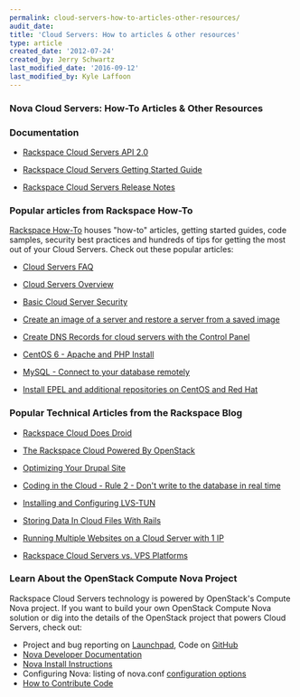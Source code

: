 ```yaml
---
permalink: cloud-servers-how-to-articles-other-resources/
audit_date:
title: 'Cloud Servers: How to articles & other resources'
type: article
created_date: '2012-07-24'
created_by: Jerry Schwartz
last_modified_date: '2016-09-12'
last_modified_by: Kyle Laffoon
---
```


### Nova Cloud Servers:  How-To Articles & Other Resources


### Documentation

-  [Rackspace Cloud Servers API 2.0](https://developer.rackspace.com/docs/cloud-servers/v2/developer-guide/)

-  [Rackspace Cloud Servers Getting Started Guide](https://developer.rackspace.com/docs/cloud-servers/v2/developer-guide/#document-getting-started)

-  [Rackspace Cloud Servers Release Notes](https://developer.rackspace.com/docs/cloud-servers/v2/developer-guide/#document-release-notes)

### Popular articles from Rackspace How-To

[Rackspace How-To](/support/how-to/) houses "how-to" articles, getting started guides, code samples, security best practices and hundreds of tips for getting the most out of your Cloud Servers. Check out these popular
articles:

- [Cloud Servers FAQ](/support/how-to/cloud-servers-faq)

- [Cloud Servers Overview](/support/how-to/getting-started-with-cloud-servers)

- [Basic Cloud Server Security](/support/how-to/basic-cloud-server-security)

- [Create an image of a server and restore a server from a saved image](/support/how-to/create-an-image-of-a-server-and-restore-a-server-from-a-saved-image)

- [Create DNS Records for cloud servers with the Control Panel](/support/how-to/create-dns-records-for-cloud-servers-with-the-control-panel)

- [CentOS 6 - Apache and PHP Install](/support/how-to/centos-6-apache-and-php-install)

- [MySQL - Connect to your database remotely](/support/how-to/mysql-connect-to-your-database-remotely)

- [Install EPEL and additional repositories on CentOS and Red Hat](/support/how-to/install-epel-and-additional-repositories-on-centos-and-red-hat)

### Popular Technical Articles from the Rackspace Blog

-  [Rackspace Cloud Does Droid](https://www.rackspace.com/blog/rackspace-cloud-does-droid/)

-  [The Rackspace Cloud Powered By OpenStack](https://www.rackspace.com/blog/next-generation-rackspace-cloud-servers/)

-  [Optimizing Your Drupal Site](https://www.rackspace.com/blog/optimizing-your-drupal-site/)

-  [Coding in the Cloud - Rule 2 - Don't write to the database in real time](https://www.rackspace.com/blog/coding-in-the-cloud-rule-2-dont-write-to-the-database-in-real-time/)

-  [Installing and Configuring LVS-TUN](https://www.rackspace.com/blog/installing-and-configuring-lvs-tun/)

-  [Storing Data In Cloud Files With Rails](https://www.rackspace.com/blog/storing-data-in-cloud-files-with-rails/)

-  [Running Multiple Websites on a Cloud Server with 1 IP](https://www.rackspace.com/blog/running-multiple-websites-on-a-cloud-server-with-1-ip/)

-  [Rackspace Cloud Servers vs. VPS Platforms](https://www.rackspace.com/blog/rackspace-cloud-servers-vs-vps-platforms/)

### Learn About the OpenStack Compute Nova Project

Rackspace Cloud Servers technology is powered
by OpenStack's Compute Nova project. If you want to build
your own OpenStack Compute Nova solution or dig into the details of the
OpenStack project that powers Cloud Servers, check out:

-   Project and bug reporting on [Launchpad](https://launchpad.net/nova), Code on [GitHub](https://github.com/openstack/nova)
-   [Nova Developer Documentation](https://nova.openstack.org/)
-   [Nova Install Instructions](https://wiki.openstack.org/InstallInstructions/Nova)
-   Configuring Nova: listing of nova.conf [configuration options](https://wiki.openstack.org/NovaConfigOptions)
-   [How to Contribute Code](https://wiki.openstack.org/HowToContribute)
